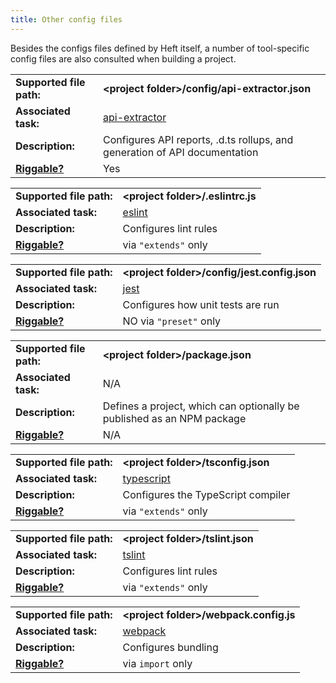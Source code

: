 ```yaml
---
title: Other config files
---
```


Besides the configs files defined by Heft itself, a number of tool-specific config files are also
consulted when building a project.

|                                           |                                                                            |
| ----------------------------------------- | -------------------------------------------------------------------------- |
| **Supported file path:**                  | **&lt;project folder&gt;/config/api-extractor.json**                       |
| **Associated task:**                      | [api-extractor](../plugins/api-extractor.md)                               |
| **Description:**                          | Configures API reports, .d.ts rollups, and generation of API documentation |
| [**Riggable?**](../intro/rig_packages.md) | Yes                                                                        |

|                                           |                                         |
| ----------------------------------------- | --------------------------------------- |
| **Supported file path:**                  | **&lt;project folder&gt;/.eslintrc.js** |
| **Associated task:**                      | [eslint](../plugins/eslint.md)          |
| **Description:**                          | Configures lint rules                   |
| [**Riggable?**](../intro/rig_packages.md) | via `"extends"` only                    |

|                                           |                                                    |
| ----------------------------------------- | -------------------------------------------------- |
| **Supported file path:**                  | **&lt;project folder&gt;/config/jest.config.json** |
| **Associated task:**                      | [jest](../plugins/jest.md)                         |
| **Description:**                          | Configures how unit tests are run                  |
| [**Riggable?**](../intro/rig_packages.md) | NO via `"preset"` only                             |

|                                           |                                                                        |
| ----------------------------------------- | ---------------------------------------------------------------------- |
| **Supported file path:**                  | **&lt;project folder&gt;/package.json**                                |
| **Associated task:**                      | N/A                                                                    |
| **Description:**                          | Defines a project, which can optionally be published as an NPM package |
| [**Riggable?**](../intro/rig_packages.md) | N/A                                                                    |

|                                           |                                          |
| ----------------------------------------- | ---------------------------------------- |
| **Supported file path:**                  | **&lt;project folder&gt;/tsconfig.json** |
| **Associated task:**                      | [typescript](../plugins/typescript.md)   |
| **Description:**                          | Configures the TypeScript compiler       |
| [**Riggable?**](../intro/rig_packages.md) | via `"extends"` only                     |

|                                           |                                        |
| ----------------------------------------- | -------------------------------------- |
| **Supported file path:**                  | **&lt;project folder&gt;/tslint.json** |
| **Associated task:**                      | [tslint](../plugins/tslint.md)         |
| **Description:**                          | Configures lint rules                  |
| [**Riggable?**](../intro/rig_packages.md) | via `"extends"` only                   |

|                                           |                                              |
| ----------------------------------------- | -------------------------------------------- |
| **Supported file path:**                  | **&lt;project folder&gt;/webpack.config.js** |
| **Associated task:**                      | [webpack](../plugins/webpack.md)             |
| **Description:**                          | Configures bundling                          |
| [**Riggable?**](../intro/rig_packages.md) | via `import` only                            |
